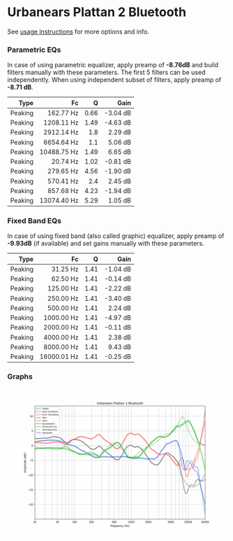 # Urbanears Plattan 2 Bluetooth
See [usage instructions](https://github.com/jaakkopasanen/AutoEq#usage) for more options and info.

### Parametric EQs
In case of using parametric equalizer, apply preamp of **-8.76dB** and build filters manually
with these parameters. The first 5 filters can be used independently.
When using independent subset of filters, apply preamp of **-8.71 dB**.

| Type    | Fc          |    Q | Gain     |
|--------:|------------:|-----:|---------:|
| Peaking | 162.77 Hz   | 0.66 | -3.04 dB |
| Peaking | 1208.11 Hz  | 1.49 | -4.63 dB |
| Peaking | 2912.14 Hz  | 1.8  | 2.29 dB  |
| Peaking | 6654.64 Hz  | 1.1  | 5.06 dB  |
| Peaking | 10488.75 Hz | 1.49 | 6.65 dB  |
| Peaking | 20.74 Hz    | 1.02 | -0.81 dB |
| Peaking | 279.65 Hz   | 4.56 | -1.90 dB |
| Peaking | 570.41 Hz   | 2.4  | 2.45 dB  |
| Peaking | 857.68 Hz   | 4.23 | -1.94 dB |
| Peaking | 13074.40 Hz | 5.29 | 1.05 dB  |

### Fixed Band EQs
In case of using fixed band (also called graphic) equalizer, apply preamp of **-9.93dB**
(if available) and set gains manually with these parameters.

| Type    | Fc          |    Q | Gain     |
|--------:|------------:|-----:|---------:|
| Peaking | 31.25 Hz    | 1.41 | -1.04 dB |
| Peaking | 62.50 Hz    | 1.41 | -0.14 dB |
| Peaking | 125.00 Hz   | 1.41 | -2.22 dB |
| Peaking | 250.00 Hz   | 1.41 | -3.40 dB |
| Peaking | 500.00 Hz   | 1.41 | 2.24 dB  |
| Peaking | 1000.00 Hz  | 1.41 | -4.97 dB |
| Peaking | 2000.00 Hz  | 1.41 | -0.11 dB |
| Peaking | 4000.00 Hz  | 1.41 | 2.38 dB  |
| Peaking | 8000.00 Hz  | 1.41 | 9.43 dB  |
| Peaking | 16000.01 Hz | 1.41 | -0.25 dB |

### Graphs
![](./Urbanears%20Plattan%202%20Bluetooth.png)